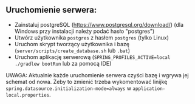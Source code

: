 Uruchomienie serwera:
-
- Zainstaluj postgreSQL (https://www.postgresql.org/download/) (dla Windows przy instalacji należy podać hasło "postgres")
- Utwórz użytkownika `postgres` z hasłem `postgres` (tylko Linux)
- Uruchom skrypt tworzący użytkownika i bazę (`server/scripts/create_database.sh` lub `.bat`)
- Uruchom aplikację serwerową (`SPRING_PROFILES_ACTIVE=local ./gradlew bootRun` lub za pomocą IDE)

UWAGA: Aktualnie każde uruchomienie serwera czyści bazę i wgrywa jej schemat od nowa.
Żeby to zmienić trzeba wykomentować linijkę  `spring.datasource.initialization-mode=always` w `application-local.properties`.
